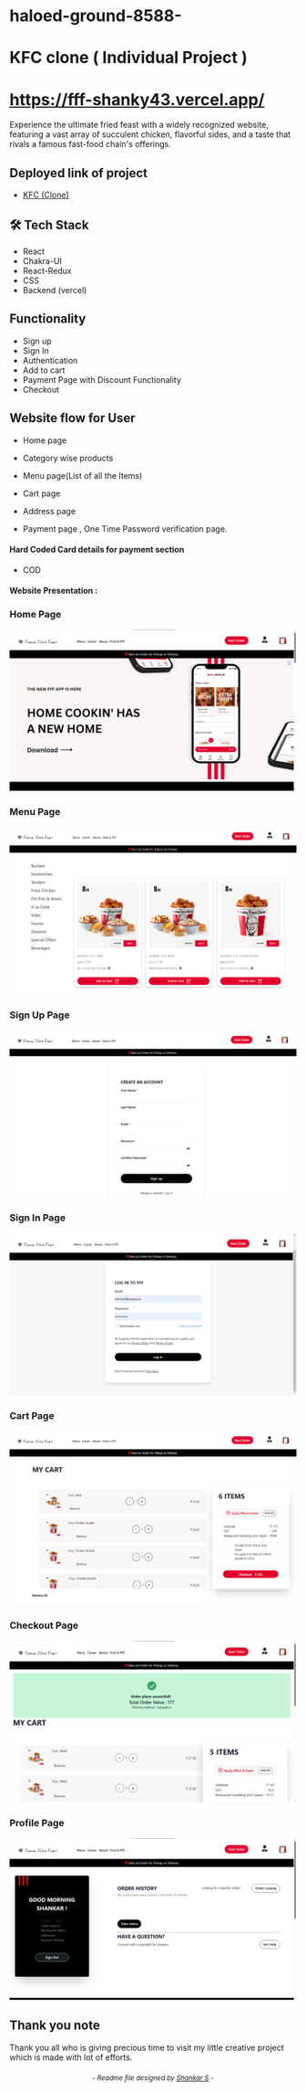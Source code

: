 # haloed-ground-8588-
# KFC clone ( Individual Project )

# https://fff-shanky43.vercel.app/

Experience the ultimate fried feast with a widely recognized website, featuring a vast array of succulent chicken, flavorful sides, and a taste that rivals a famous fast-food chain's offerings.

## Deployed link of project
- <a href="https://fff-shanky43.vercel.app/">KFC (Clone)</a>

## 🛠 Tech Stack

- React
- Chakra-UI
- React-Redux
- CSS
- Backend (vercel)

## Functionality

- Sign up 
- Sign In
- Authentication
- Add to cart
- Payment Page with Discount Functionality
- Checkout

## Website flow for User

- Home page

- Category wise products

- Menu page(List of all the Items)

- Cart page

- Address page

- Payment page , One Time Password verification page.


    
#### Hard Coded Card details for payment section

- COD

#### Website Presentation :
### Home Page
![KFC-webite](https://raw.githubusercontent.com/Shanky43/haloed-ground-8588-/832a5b99ec47dbc2f79c78f74e3f0186c8f5adb3/kfc-app/src/images/HomePage.png)

### Menu Page
![KFC-webite](https://github.com/Shanky43/haloed-ground-8588-/blob/main/kfc-app/src/images/Menu%20Page.PNG?raw=true)

### Sign Up Page
![KFC-webite](https://github.com/Shanky43/haloed-ground-8588-/blob/main/kfc-app/src/images/SignUp.png?raw=true)

### Sign In Page
![KFC-webite](https://github.com/Shanky43/haloed-ground-8588-/blob/main/kfc-app/src/images/SIGN%20IN%20PAGE.png?raw=true)

### Cart Page
![KFC-webite](https://github.com/Shanky43/haloed-ground-8588-/blob/main/kfc-app/src/images/Cart_page.png?raw=true)

### Checkout Page
![KFC-webite](https://github.com/Shanky43/haloed-ground-8588-/blob/main/kfc-app/src/images/checkout%20page.png?raw=true)

### Profile Page
![KFC-webite](https://github.com/Shanky43/haloed-ground-8588-/blob/main/kfc-app/src/images/profilepage.png?raw=true)

## Thank you note
Thank you all who is giving precious time to visit my little creative project which is made with lot of efforts.

_<p align="center"><sub>- Readme file designed by <a href="https://github.com/shanky43">Shankar S</a> -</sub></p>_

